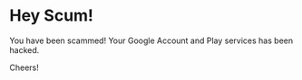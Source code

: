 # Hey Scum!
You have been scammed!
Your Google Account and Play services has been hacked.


Cheers!
